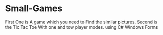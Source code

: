 # Small-Games
First One is A game which you need to Find the similar pictures.
Second is the Tic Tac Toe With one and tow player modes.
using C# Windows Forms
